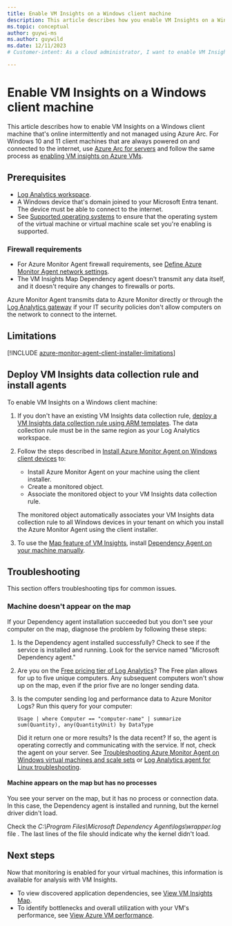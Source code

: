 ```yaml
---
title: Enable VM Insights on a Windows client machine
description: This article describes how you enable VM Insights on a Windows client machine that's not always online.
ms.topic: conceptual
author: guywi-ms
ms.author: guywild
ms.date: 12/11/2023
# Customer-intent: As a cloud administrator, I want to enable VM Insights on a Windows client machine that's not always online, so that I can collect performance and dependency data when the machine comes online.

---
```


# Enable VM Insights on a Windows client machine

This article describes how to enable VM Insights on a Windows client machine that's online intermittently and not managed using Azure Arc. For Windows 10 and 11 client machines that are always powered on and connected to the internet, use [Azure Arc for servers](/azure/azure-arc/servers/overview) and follow the same process as [enabling VM insights on Azure VMs](vminsights-enable-portal.md). 


## Prerequisites

- [Log Analytics workspace](../logs/quick-create-workspace.md).
- A Windows device that's domain joined to your Microsoft Entra tenant. The device must be able to connect to the internet.
- See [Supported operating systems](./vminsights-enable-overview.md#supported-operating-systems) to ensure that the operating system of the virtual machine or virtual machine scale set you're enabling is supported.

### Firewall requirements

- For Azure Monitor Agent firewall requirements, see [Define Azure Monitor Agent network settings](../agents/azure-monitor-agent-data-collection-endpoint.md#firewall-requirements). 
- The VM Insights Map Dependency agent doesn't transmit any data itself, and it doesn't require any changes to firewalls or ports.

Azure Monitor Agent transmits data to Azure Monitor directly or through the [Log Analytics gateway](../../azure-monitor/agents/gateway.md) if your IT security policies don't allow computers on the network to connect to the internet.

## Limitations

[!INCLUDE [azure-monitor-agent-client-installer-limitations](../includes/azure-monitor-agent-client-installer-limitations.md)]

## Deploy VM Insights data collection rule and install agents

To enable VM Insights on a Windows client machine: 

1. If you don't have an existing VM Insights data collection rule, [deploy a VM Insights data collection rule using ARM templates](vminsights-enable-resource-manager.md#create-data-collection-rule-dcr). The data collection rule must be in the same region as your Log Analytics workspace.
1. Follow the steps described in [Install Azure Monitor Agent on Windows client devices](../agents/azure-monitor-agent-windows-client.md) to:

    - Install Azure Monitor Agent on your machine using the client installer.
    - Create a monitored object. 
    - Associate the monitored object to your VM Insights data collection rule. 
    
    The monitored object automatically associates your VM Insights data collection rule to all Windows devices in your tenant on which you install the Azure Monitor Agent using the client installer.
    
1. To use the [Map feature of VM Insights](vminsights-maps.md), install [Dependency Agent on your machine manually](vminsights-dependency-agent-maintenance.md#install-or-upgrade-dependency-agent).
        
## Troubleshooting

This section offers troubleshooting tips for common issues.

### Machine doesn't appear on the map

If your Dependency agent installation succeeded but you don't see your computer on the map, diagnose the problem by following these steps:

1. Is the Dependency agent installed successfully? Check to see if the service is installed and running. Look for the service named "Microsoft Dependency agent."

1. Are you on the [Free pricing tier of Log Analytics](/previous-versions/azure/azure-monitor/insights/solutions)? The Free plan allows for up to five unique computers. Any subsequent computers won't show up on the map, even if the prior five are no longer sending data.

1. Is the computer sending log and performance data to Azure Monitor Logs? Run this query for your computer:

    ```Kusto
    Usage | where Computer == "computer-name" | summarize sum(Quantity), any(QuantityUnit) by DataType
    ```

    Did it return one or more results? Is the data recent? If so, the agent is operating correctly and communicating with the service. If not, check the agent on your server. See [Troubleshooting Azure Monitor Agent on Windows virtual machines and scale sets](../agents/azure-monitor-agent-troubleshoot-windows-vm.md) or [Log Analytics agent for Linux troubleshooting](../agents/agent-linux-troubleshoot.md).

#### Machine appears on the map but has no processes

You see your server on the map, but it has no process or connection data. In this case, the Dependency agent is installed and running, but the kernel driver didn't load.

Check the *C:\Program Files\Microsoft Dependency Agent\logs\wrapper.log* file . The last lines of the file should indicate why the kernel didn't load. 

## Next steps

Now that monitoring is enabled for your virtual machines, this information is available for analysis with VM Insights.

- To view discovered application dependencies, see [View VM Insights Map](vminsights-maps.md).
- To identify bottlenecks and overall utilization with your VM's performance, see [View Azure VM performance](vminsights-performance.md).
